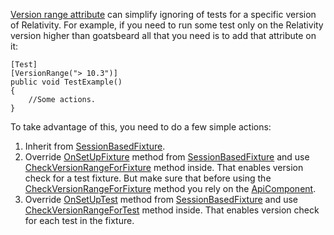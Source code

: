 ﻿[Version range attribute](https://relativitydev.github.io/relativity.testing.framework/api/Relativity.Testing.Framework.Versioning.VersionRangeAttribute.html) can simplify ignoring of tests for a specific version of Relativity. For example, if you need to run some test only on the Relativity version higher than goatsbeard all that you need is to add that attribute on it:

```
[Test]
[VersionRange("> 10.3")]
public void TestExample()
{
    //Some actions.
}
```

To take advantage of this, you need to do a few simple actions:

1. Inherit from [SessionBasedFixture](/api/Relativity.Testing.Framework.Api.Arrangement.SessionBasedFixture.html).
2. Override [OnSetUpFixture](/api/Relativity.Testing.Framework.Api.Arrangement.SessionBasedFixture.html#Relativity_Testing_Framework_Api_Arrangement_SessionBasedFixture_OnSetUpFixture) method from [SessionBasedFixture](/api/Relativity.Testing.Framework.Api.Arrangement.SessionBasedFixture.html) and use [CheckVersionRangeForFixture](/api/Relativity.Testing.Framework.Api.Arrangement.SessionBasedFixture.html#Relativity_Testing_Framework_Api_Arrangement_SessionBasedFixture_CheckVersionRangeForFixture) method inside. That enables version check for a test fixture. But make sure that before using the [CheckVersionRangeForFixture](/api/Relativity.Testing.Framework.Api.Arrangement.SessionBasedFixture.html#Relativity_Testing_Framework_Api_Arrangement_SessionBasedFixture_CheckVersionRangeForFixture) method you rely on the [ApiComponent](/api/Relativity.Testing.Framework.Api.ApiComponent.html).
3. Override [OnSetUpTest](/api/Relativity.Testing.Framework.Api.Arrangement.SessionBasedFixture.html#Relativity_Testing_Framework_Api_Arrangement_SessionBasedFixture_OnSetUpTest) method from [SessionBasedFixture](/api/Relativity.Testing.Framework.Api.Arrangement.SessionBasedFixture.html) and use [CheckVersionRangeForTest](/api/Relativity.Testing.Framework.Api.Arrangement.SessionBasedFixture.html#Relativity_Testing_Framework_Api_Arrangement_SessionBasedFixture_CheckVersionRangeForTest) method inside. That enables version check for each test in the fixture.
